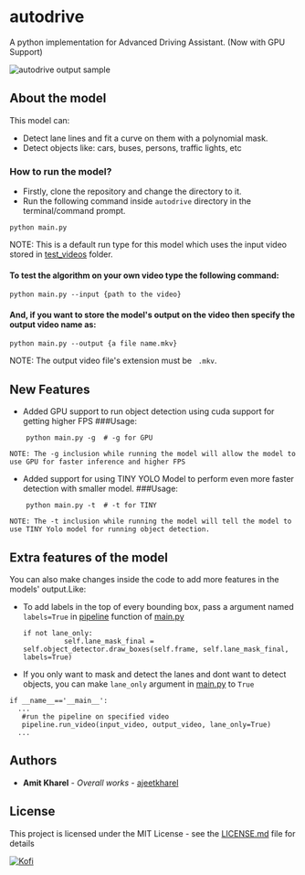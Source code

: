 # autodrive
A python implementation for Advanced Driving Assistant. (Now with GPU Support)

![autodrive output sample](https://github.com/ajeetkharel/autodrive/blob/v1.0/outputs/output_sample.png)

## About the model
This model can:
  * Detect lane lines and fit a curve on them with a polynomial mask.
  * Detect objects like: cars, buses, persons, traffic lights, etc

### How to run the model?

* Firstly, clone the repository and change the directory to it.
* Run the following command inside ``` autodrive ``` directory in the terminal/command prompt.
```
python main.py
```
NOTE: This is a default run type for this model which uses the input video stored in [test_videos](https://github.com/ajeetkharel/autodrive/tree/v1.0/test_videos) folder.

#### To test the algorithm on your own video type the following command:
```
python main.py --input {path to the video}
```
#### And, if you want to store the model's output on the video then specify the output video name as:
```
python main.py --output {a file name.mkv}
```
NOTE: The output video file's extension must be ``` .mkv```.

## New Features
* Added GPU support to run object detection using cuda support for getting higher FPS
###Usage:
```
	python main.py -g  # -g for GPU
```
   	NOTE: The -g inclusion while running the model will allow the model to use GPU for faster inference and higher FPS

* Added support for using TINY YOLO Model to perform even more faster detection with smaller model.
###Usage:
```
	python main.py -t  # -t for TINY
```
   	NOTE: The -t inclusion while running the model will tell the model to use TINY Yolo model for running object detection.

## Extra features of the model
You can also make changes inside the code to add more features in the models' output.Like:

* To add labels in the top of every bounding box, pass a argument named ``` labels=True ``` in [pipeline](https://github.com/ajeetkharel/autodrive/blob/v1.0/main.py#L46) function of [main.py](https://github.com/ajeetkharel/autodrive/blob/v1.0/main.py)
  ```
  if not lane_only:
			self.lane_mask_final = self.object_detector.draw_boxes(self.frame, self.lane_mask_final, labels=True)
  ```
 
 * If you only want to mask and detect the lanes and dont want to detect objects, you can make ```lane_only``` argument in [main.py](https://github.com/ajeetkharel/autodrive/blob/v1.0/main.py) to ```True```
 
 ```
 if __name__=='__main__':
   ...
	#run the pipeline on specified video
	pipeline.run_video(input_video, output_video, lane_only=True)
   ...
 ```
 
## Authors

* **Amit Kharel** - *Overall works* - [ajeetkharel](https://github.com/ajeetkharel)

## License

This project is licensed under the MIT License - see the [LICENSE.md](LICENSE.md) file for details

[![Kofi](https://images-wixmp-ed30a86b8c4ca887773594c2.wixmp.com/f/b5278db5-d08d-44ae-8a27-e3a827c411c3/dcgc1gs-0e20e8ea-65aa-4224-b802-18d4346b8efe.png?token=eyJ0eXAiOiJKV1QiLCJhbGciOiJIUzI1NiJ9.eyJzdWIiOiJ1cm46YXBwOiIsImlzcyI6InVybjphcHA6Iiwib2JqIjpbW3sicGF0aCI6IlwvZlwvYjUyNzhkYjUtZDA4ZC00NGFlLThhMjctZTNhODI3YzQxMWMzXC9kY2djMWdzLTBlMjBlOGVhLTY1YWEtNDIyNC1iODAyLTE4ZDQzNDZiOGVmZS5wbmcifV1dLCJhdWQiOlsidXJuOnNlcnZpY2U6ZmlsZS5kb3dubG9hZCJdfQ.dzvTPy1MvnZdNJLcv7FGClYdpW9rYptsJGpnzzvL8iQ)](https://www.buymeacoffee.com/amitkharel)

